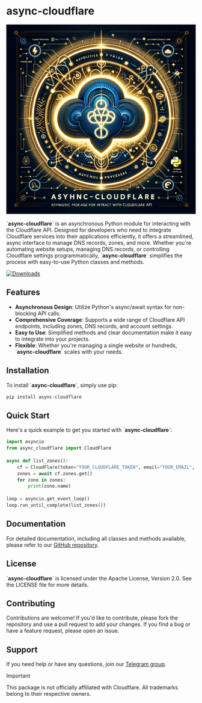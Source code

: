 # **async-cloudflare**

![](./img.webp)

\`**async-cloudflare**\` is an asynchronous Python module for interacting with the Cloudflare API. Designed for developers who
need to integrate Cloudflare services into their applications efficiently, it offers a streamlined, async interface to
manage DNS records, zones, and more. Whether you're automating website setups, managing DNS records, or controlling
Cloudflare settings programmatically, \`**async-cloudflare**\` simplifies the process with easy-to-use Python classes and
methods.

[![Downloads](https://static.pepy.tech/badge/async-cloudflare)](https://pepy.tech/project/async-cloudflare)

## **Features**

- **Asynchronous Design**: Utilize Python's async/await syntax for non-blocking API calls.
- **Comprehensive Coverage**: Supports a wide range of Cloudflare API endpoints, including zones, DNS records, and account settings.
- **Easy to Use**: Simplified methods and clear documentation make it easy to integrate into your projects.
- **Flexible**: Whether you're managing a single website or hundreds, \`**async-cloudflare**\` scales with your needs.

## **Installation**

To install \`**async-cloudflare**\`, simply use pip:

```bash
pip install async-cloudflare
```

## **Quick Start**

Here's a quick example to get you started with \`**async-cloudflare**\`:

```python
import asyncio
from async_cloudflare import CloudFlare

async def list_zones():
    cf = CloudFlare(token="YOUR_CLOUDFLARE_TOKEN", email="YOUR_EMAIL", auth_key="YOUR_AUTH_KEY")
    zones = await cf.zones.get()
    for zone in zones:
        print(zone.name)

loop = asyncio.get_event_loop()
loop.run_until_complete(list_zones())
```

## Documentation

For detailed documentation, including all classes and methods available, please refer to our [GitHub repository](https://github.com/fafatypoty/async-cloudflare).

## License

\`**async-cloudflare**\` is licensed under the Apache License, Version 2.0. See the LICENSE file for more details.

## Contributing

Contributions are welcome! If you'd like to contribute, please fork the repository and use a pull request to add your changes. If you find a bug or have a feature request, please open an issue.

## Support

If you need help or have any questions, join our [Telegram group](https://t.me/fafatypoty_cloaca).


> [!IMPORTANT]
> This package is not officially affiliated with Cloudflare. All trademarks belong to their respective owners.